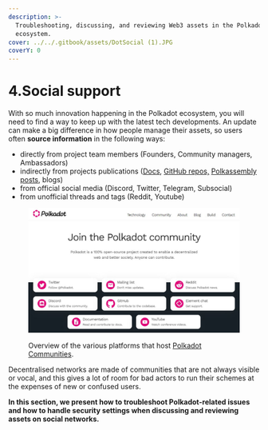 ```yaml
---
description: >-
  Troubleshooting, discussing, and reviewing Web3 assets in the Polkadot
  ecosystem.
cover: ../../.gitbook/assets/DotSocial (1).JPG
coverY: 0
---
```


# 4.Social support

With so much innovation happening in the Polkadot ecosystem, you will need to find a way to keep up with the latest tech developments. An update can make a big difference in how people manage their assets, so users often **source information** in the following ways:

* directly from project team members (Founders, Community managers, Ambassadors)
* indirectly from projects publications ([Docs](docs.md), [GitHub repos,](github.md) [Polkassembly posts](polkassembly.md), blogs)
* from official social media (Discord, Twitter, Telegram, Subsocial)
* from unofficial threads and tags (Reddit, Youtube)

<figure><img src="../../.gitbook/assets/S_Communities.JPG" alt=""><figcaption><p>Overview of the various platforms that host <a href="https://polkadot.network/community/">Polkadot Communities</a>.</p></figcaption></figure>



Decentralised networks are made of communities that are not always visible or vocal, and this gives a lot of room for bad actors to run their schemes at the expenses of new or confused users.



**In this section, we present how to troubleshoot Polkadot-related issues and how to handle security settings when discussing and reviewing assets on social networks.**
